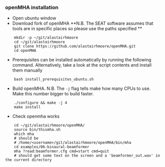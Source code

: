 ### openMHA installation

- Open ubuntu window
- Download fork of openMHA
	**N.B. The SEAT software assumes that tools are in specific places so please use the paths specified **
	
```
	mkdir -p ~/git/alastairhmoore
	cd ~/git/alastairhmoore
	git clone https://github.com/alastairhmoore/openMHA.git
	cd openMHA
```

- Prerequisites can be installed automatically by running the following command. Alternatively, take a look at the script contents and install them manually

```
	bash install_prerequisites_ubuntu.sh
```

- Build openMHA. N.B. The `-j` flag tells make how many CPUs to use. Make this number bigger to build faster.

```
	./configure && make -j 4
	make install
```

- Check openmha works

```
	cd ~/git/alastairhmoore/openMHA/
	source bin/thismha.sh
	which mha
	# should be
	# /home/<username>/git/alastairhmoore/openMHA/bin/mha
	cd examples/06-binaural-beamformer
	mha ?read:beamformer.cfg cmd=start cmd=quit
	# should get some text on the screen and a 'beamformer_out.wav' in the current directory
```